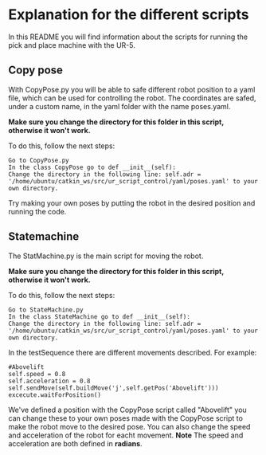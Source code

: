 # Explanation for the different scripts 

In this README you will find information about the scripts for running the pick and place machine with the UR-5.

## Copy pose 

With CopyPose.py you will be able to safe different robot position to a yaml file, which can be used for controlling the robot. The coordinates are safed, under a custom name, in the yaml folder with the name poses.yaml. 

**Make sure you change the directory for this folder in this script, otherwise it won't work.**

To do this, follow the next steps:

```
Go to CopyPose.py
In the class CopyPose go to def __init__(self):
Change the directory in the following line: self.adr = '/home/ubuntu/catkin_ws/src/ur_script_control/yaml/poses.yaml' to your own directory.
```

Try making your own poses by putting the robot in the desired position and running the code. 


## Statemachine ##

The StatMachine.py is the main script for moving the robot.

**Make sure you change the directory for this folder in this script, otherwise it won't work.**

To do this, follow the next steps:

```
Go to StateMachine.py
In the class StateMachine go to def __init__(self):
Change the directory in the following line: self.adr = '/home/ubuntu/catkin_ws/src/ur_script_control/yaml/poses.yaml' to your own directory.
```

In the testSequence there are different movements described. For example:
  ```
  #Abovelift
  self.speed = 0.8
  self.acceleration = 0.8
  self.sendMove(self.buildMove('j',self.getPos('Abovelift')))
  excecute.waitForPosition()
  ```
We've defined a position with the CopyPose script called "Abovelift" you can change these to your own poses made with the CopyPose script to make the robot move to the desired pose. You can also change the speed and acceleration of the robot for eacht movement. **Note** The speed and acceleration are both defined in **radians**.


